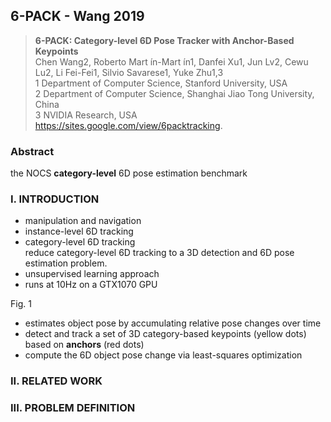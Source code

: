 ## 6-PACK - Wang 2019
> **6-PACK: Category-level 6D Pose Tracker with Anchor-Based Keypoints**
<br> Chen Wang2, Roberto Mart ́ın-Mart ́ın1, Danfei Xu1, Jun Lv2, Cewu Lu2, Li Fei-Fei1, Silvio Savarese1, Yuke Zhu1,3
<br> 1 Department of Computer Science, Stanford University, USA  
2 Department of Computer Science, Shanghai Jiao Tong University, China  
3 NVIDIA Research, USA  
https://sites.google.com/view/6packtracking.

### Abstract
the NOCS **category-level** 6D pose estimation benchmark

### I. INTRODUCTION
+ manipulation and navigation
+ instance-level 6D tracking
+ category-level 6D tracking
<br> reduce category-level 6D tracking to a 3D detection and 6D pose estimation problem.
+ unsupervised learning approach
+ runs at 10Hz on a GTX1070 GPU

Fig. 1
+ estimates object pose by accumulating relative pose changes over time
+ detect and track a set of 3D category-based keypoints (yellow dots) based on **anchors** (red dots)
+ compute the 6D object pose change via least-squares optimization

### II. RELATED WORK
### III. PROBLEM DEFINITION
